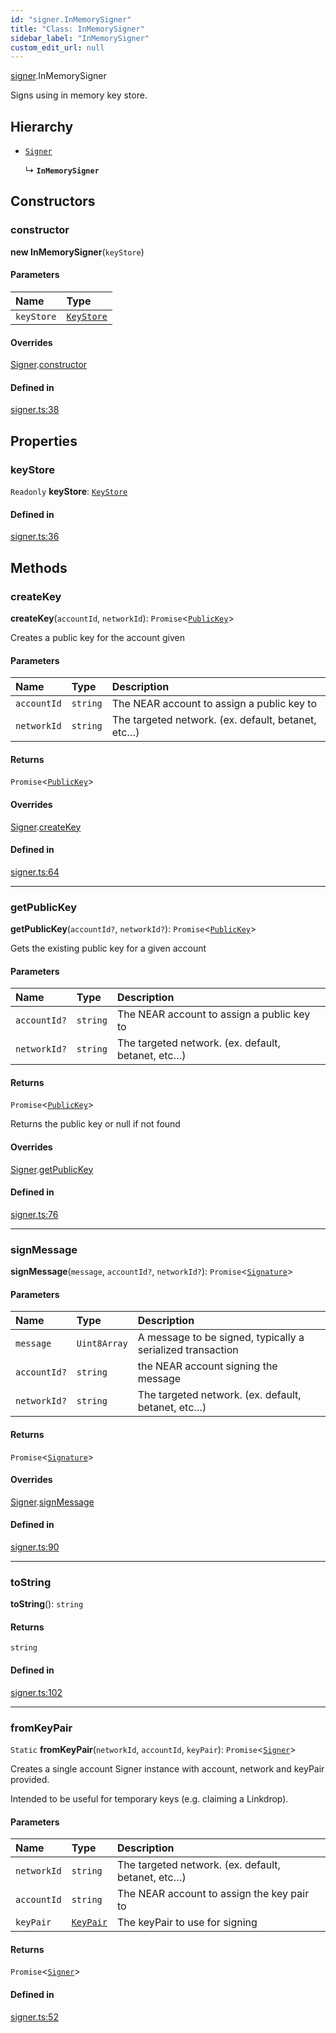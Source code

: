 ```yaml
---
id: "signer.InMemorySigner"
title: "Class: InMemorySigner"
sidebar_label: "InMemorySigner"
custom_edit_url: null
---
```


[signer](../modules/signer.md).InMemorySigner

Signs using in memory key store.

## Hierarchy

- [`Signer`](signer.Signer.md)

  ↳ **`InMemorySigner`**

## Constructors

### constructor

**new InMemorySigner**(`keyStore`)

#### Parameters

| Name | Type |
| :------ | :------ |
| `keyStore` | [`KeyStore`](key_stores_keystore.KeyStore.md) |

#### Overrides

[Signer](signer.Signer.md).[constructor](signer.Signer.md#constructor)

#### Defined in

[signer.ts:38](https://github.com/maxhr/near--near-api-js/blob/a0c9a104/packages/near-api-js/src/signer.ts#L38)

## Properties

### keyStore

 `Readonly` **keyStore**: [`KeyStore`](key_stores_keystore.KeyStore.md)

#### Defined in

[signer.ts:36](https://github.com/maxhr/near--near-api-js/blob/a0c9a104/packages/near-api-js/src/signer.ts#L36)

## Methods

### createKey

**createKey**(`accountId`, `networkId`): `Promise`<[`PublicKey`](utils_key_pair.PublicKey.md)\>

Creates a public key for the account given

#### Parameters

| Name | Type | Description |
| :------ | :------ | :------ |
| `accountId` | `string` | The NEAR account to assign a public key to |
| `networkId` | `string` | The targeted network. (ex. default, betanet, etc…) |

#### Returns

`Promise`<[`PublicKey`](utils_key_pair.PublicKey.md)\>

#### Overrides

[Signer](signer.Signer.md).[createKey](signer.Signer.md#createkey)

#### Defined in

[signer.ts:64](https://github.com/maxhr/near--near-api-js/blob/a0c9a104/packages/near-api-js/src/signer.ts#L64)

___

### getPublicKey

**getPublicKey**(`accountId?`, `networkId?`): `Promise`<[`PublicKey`](utils_key_pair.PublicKey.md)\>

Gets the existing public key for a given account

#### Parameters

| Name | Type | Description |
| :------ | :------ | :------ |
| `accountId?` | `string` | The NEAR account to assign a public key to |
| `networkId?` | `string` | The targeted network. (ex. default, betanet, etc…) |

#### Returns

`Promise`<[`PublicKey`](utils_key_pair.PublicKey.md)\>

Returns the public key or null if not found

#### Overrides

[Signer](signer.Signer.md).[getPublicKey](signer.Signer.md#getpublickey)

#### Defined in

[signer.ts:76](https://github.com/maxhr/near--near-api-js/blob/a0c9a104/packages/near-api-js/src/signer.ts#L76)

___

### signMessage

**signMessage**(`message`, `accountId?`, `networkId?`): `Promise`<[`Signature`](../interfaces/utils_key_pair.Signature.md)\>

#### Parameters

| Name | Type | Description |
| :------ | :------ | :------ |
| `message` | `Uint8Array` | A message to be signed, typically a serialized transaction |
| `accountId?` | `string` | the NEAR account signing the message |
| `networkId?` | `string` | The targeted network. (ex. default, betanet, etc…) |

#### Returns

`Promise`<[`Signature`](../interfaces/utils_key_pair.Signature.md)\>

#### Overrides

[Signer](signer.Signer.md).[signMessage](signer.Signer.md#signmessage)

#### Defined in

[signer.ts:90](https://github.com/maxhr/near--near-api-js/blob/a0c9a104/packages/near-api-js/src/signer.ts#L90)

___

### toString

**toString**(): `string`

#### Returns

`string`

#### Defined in

[signer.ts:102](https://github.com/maxhr/near--near-api-js/blob/a0c9a104/packages/near-api-js/src/signer.ts#L102)

___

### fromKeyPair

`Static` **fromKeyPair**(`networkId`, `accountId`, `keyPair`): `Promise`<[`Signer`](signer.Signer.md)\>

Creates a single account Signer instance with account, network and keyPair provided.

Intended to be useful for temporary keys (e.g. claiming a Linkdrop).

#### Parameters

| Name | Type | Description |
| :------ | :------ | :------ |
| `networkId` | `string` | The targeted network. (ex. default, betanet, etc…) |
| `accountId` | `string` | The NEAR account to assign the key pair to |
| `keyPair` | [`KeyPair`](utils_key_pair.KeyPair.md) | The keyPair to use for signing |

#### Returns

`Promise`<[`Signer`](signer.Signer.md)\>

#### Defined in

[signer.ts:52](https://github.com/maxhr/near--near-api-js/blob/a0c9a104/packages/near-api-js/src/signer.ts#L52)
